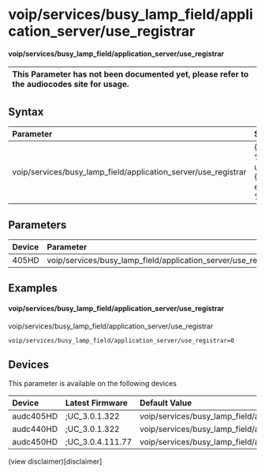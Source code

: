 ﻿---
description: voip/services/busy_lamp_field/application_server/use_registrar
search: false
---

# voip/services/busy_lamp_field/application_server/use_registrar

#### voip/services/busy_lamp_field/application_server/use_registrar


| This Parameter has not been documented yet, please refer to the audiocodes site for usage.  |
| :--- |

## Syntax
| Parameter | Syntax |
| :--- | :--- |
|voip/services/busy_lamp_field/application_server/use_registrar | {% raw %} undefined {% endraw %} |

## Parameters
|Device|Parameter|value|Description|
|:---|:---|:---|:---|
| 405HD | voip/services/busy_lamp_field/application_server/use_registrar |  |  |

## Examples
#### voip/services/busy_lamp_field/application_server/use_registrar

voip/services/busy_lamp_field/application_server/use_registrar

```
voip/services/busy_lamp_field/application_server/use_registrar=0
```

## Devices
This parameter is available on the following devices

| Device | Latest Firmware | Default Value |
|:---|:---|:---|
| audc405HD | ;UC_3.0.1.322 | voip/services/busy_lamp_field/application_server/use_registrar=0 
| audc440HD | ;UC_3.0.1.322 | voip/services/busy_lamp_field/application_server/use_registrar=0 
| audc450HD | ;UC_3.0.4.111.77 | voip/services/busy_lamp_field/application_server/use_registrar=0 

(view disclaimer)[disclaimer]

